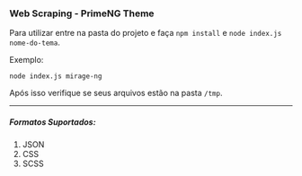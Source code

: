 <h3>Web Scraping - PrimeNG Theme</h3>

Para utilizar entre na pasta do projeto e faça ``npm install`` e ``node index.js nome-do-tema``.

Exemplo:

```
node index.js mirage-ng 
```


Após isso verifique se seus arquivos estão na pasta ``/tmp``.

---

<h5>Formatos Suportados:</h5>
<ol>
  <li>JSON</li>
  <li>CSS</li>
  <li>SCSS</li>
</ol>

